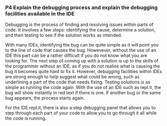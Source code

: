 ### P4 Explain the debugging process and explain the debugging facilities available in the IDE

Debugging is the process of finding and resolving issues within parts of code. It involves a few steps: identifying the cause, determine a solution, and then testing to see if the solution works as intended.

With many IDEs, identifying the bug can be quite simple as it will point you to the line of code that causes the bug. Howevever, without the use of an IDE this part can be a rather difficult if you do not know what you are looking for.
The next step of coming up with a solution is up to the skills of the programmer without an IDE, as if you do not realise what is causing the bug it becomes quite hard to fix it. However, debugging facilities within IDEs are strong enough to help suggest what could be wrong, such as underlining a part of the code that needs fixing.
Testing solutions is as simple as running the code again. With the use of an IDE such as repl.it, the bug will show instantly in red text if there is one. If another bug or the same bug appears, the process starts again.

For the IDE repl.it, there is also a step debugging panel that allows you to step through each part of your code to allow you to go through it all while the code is running.
